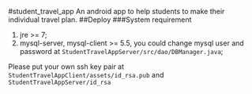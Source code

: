 #student_travel_app
An android app to help students to make their individual travel plan.
##Deploy
###System requirement
1. jre >= 7;
2. mysql-server, mysql-client >= 5.5, you could change mysql user and password at `StudentTravelAppServer/src/dao/DBManager.java`;

Please put your own ssh key pair at `StudentTravelAppClient/assets/id_rsa.pub` and `StudentTravelAppServer/id_rsa`
